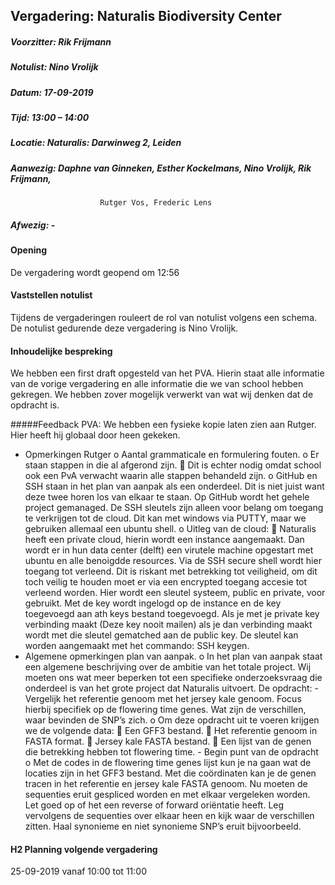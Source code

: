 ## Vergadering: Naturalis Biodiversity Center
##### Voorzitter:		Rik Frijmann
##### Notulist:		Nino Vrolijk
##### Datum:		17-09-2019
##### Tijd:			13:00 – 14:00
##### Locatie:		Naturalis: Darwinweg 2, Leiden
##### Aanwezig:		Daphne van Ginneken, Esther Kockelmans, Nino Vrolijk, Rik Frijmann, 
			            Rutger Vos, Frederic Lens
##### Afwezig:		-

####  Opening
De vergadering wordt geopend om 12:56
####  Vaststellen notulist
Tijdens de vergaderingen rouleert de rol van notulist volgens een schema.
De notulist gedurende deze vergadering is Nino Vrolijk.

####  Inhoudelijke bespreking
We hebben een first draft opgesteld van het PVA. Hierin staat alle informatie van de vorige vergadering en alle informatie die we van school hebben gekregen. 
We hebben zover mogelijk verwerkt van wat wij denken dat de opdracht is. 

#####Feedback PVA:
We hebben een fysieke kopie laten zien aan Rutger. Hier heeft hij globaal door heen gekeken.
-	Opmerkingen Rutger
        o	Aantal grammaticale en formulering fouten.
        o	Er staan stappen in die al afgerond zijn.
                	Dit is echter nodig omdat school ook een PvA verwacht waarin alle stappen behandeld zijn.
        o	GitHub en SSH staan in het plan van aanpak als een onderdeel. Dit is niet juist want deze twee horen los van elkaar te staan. Op GitHub wordt het gehele project gemanaged.
        De SSH sleutels zijn alleen voor belang om toegang te verkrijgen tot de cloud. 
        Dit kan met windows via PUTTY, maar we gebruiken allemaal een ubuntu shell.
        o	Uitleg van de cloud:
                	Naturalis heeft een private cloud, hierin wordt een instance aangemaakt.
                Dan wordt er in hun data center (delft) een virutele machine opgestart met ubuntu en alle benoigdde resources. Via de SSH secure shell wordt hier toegang tot verleend. 
                Dit is riskant met betrekking tot veiligheid, om dit toch veilig te houden moet er via een encrypted toegang accesie tot verleend worden. 
                Hier wordt een sleutel systeem, public en private, voor gebruikt. Met de key wordt ingelogd op de instance en de key toegevoegd aan ath keys bestand toegevoegd. 
                Als je met je private key verbinding maakt (Deze key nooit mailen) als je dan verbinding maakt wordt met die sleutel gematched aan de public key. 
                De sleutel kan worden aangemaakt met het commando: SSH keygen.
-	Algemene opmerkingen plan van aanpak.
        o	In het plan van aanpak staat een algemene beschrijving over de ambitie van het totale project. Wij moeten ons wat meer beperken tot een specifieke onderzoeksvraag die onderdeel is van het grote project dat Naturalis uitvoert.
De opdracht:
        -	Vergelijk het referentie genoom met het jersey kale genoom. Focus hierbij specifiek op de flowering time genes. Wat zijn de verschillen, waar bevinden de SNP’s zich.
                o	Om deze opdracht uit te voeren krijgen we de volgende data:
                        	Een GFF3 bestand.
                        	Het referentie genoom in FASTA format.
                        	Jersey kale FASTA bestand.
                        	Een lijst van de genen die betrekking hebben tot flowering time.
        -	Begin punt van de opdracht
                o	Met de codes in de flowering time genes lijst kun je na gaan wat de locaties zijn in het GFF3 bestand. Met die coördinaten kan je de genen tracen in het referentie en jersey kale FASTA genoom. 
                Nu moeten de sequenties eruit gespliced worden en met elkaar vergeleken worden. Let goed op of het een reverse of forward oriëntatie heeft. Leg vervolgens de sequenties over elkaar heen en kijk waar de verschillen zitten. Haal synonieme en niet synonieme SNP’s eruit bijvoorbeeld.
#### H2 Planning volgende vergadering
25-09-2019 vanaf 10:00 tot 11:00
